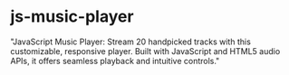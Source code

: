 # js-music-player
"JavaScript Music Player: Stream 20 handpicked tracks with this customizable, responsive player. Built with JavaScript and HTML5 audio APIs, it offers seamless playback and intuitive controls."
